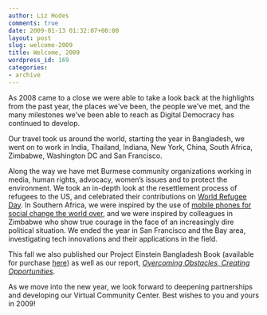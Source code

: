 ```yaml
---
author: Liz Hodes
comments: true
date: 2009-01-13 01:32:07+00:00
layout: post
slug: welcome-2009
title: Welcome, 2009
wordpress_id: 169
categories:
- archive
---
```


As 2008 came to a close we were able to take a look back at the highlights from the past year, the places we've been, the people we've met, and the many milestones we've been able to reach as Digital Democracy has continued to develop.

Our travel took us around the world, starting the year in Bangladesh, we went on to work in India, Thailand, Indiana, New York, China, South Africa, Zimbabwe, Washington DC and San Francisco.

Along the way we have met Burmese community organizations working in media, human rights, advocacy, women’s issues and to protect the environment. We took an in-depth look at the resettlement process of refugees to the US, and celebrated their contributions on [World Refugee Day](http://www.dtwo.org/2008/06/20/world-refugee-day/).  In Southern Africa, we were inspired by the use of [mobile phones for social change the world over](http://www.mobileactive08.org), and we were inspired by colleagues in Zimbabwe who show true courage in the face of an increasingly dire political situation. We ended the year in San Francisco and the Bay area, investigating tech innovations and their applications in the field.

This fall we also published our Project Einstein Bangladesh Book (available for purchase [here](http://www.dtwo.org/products/)) as well as our report, [_Overcoming Obstacles, Creating Opportunities_](http://www.dtwo.org/2008/11/20/thailand-report-launch/).

As we move into the new year, we look forward to deepening partnerships and developing our Virtual Community Center. Best wishes to you and yours in 2009!
